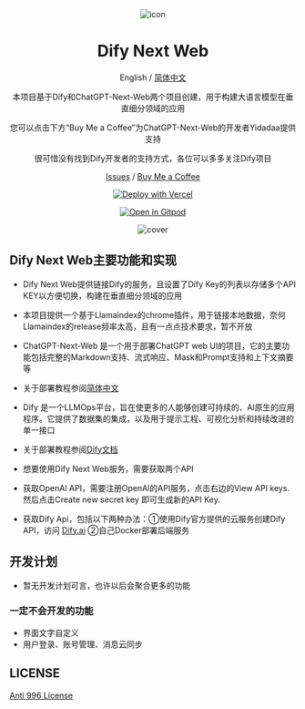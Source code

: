 <div align="center">
<img src="./docs/images/icon.svg" alt="icon"/>

<h1 align="center">Dify Next Web</h1>

English / [简体中文](./README_CN.md)

本项目基于Dify和ChatGPT-Next-Web两个项目创建，用于构建大语言模型在垂直细分领域的应用

您可以点击下方“Buy Me a Coffee”为ChatGPT-Next-Web的开发者Yidadaa提供支持
   
很可惜没有找到Dify开发者的支持方式，各位可以多多关注Dify项目

[Issues](https://github.com/Yidadaa/ChatGPT-Next-Web/issues) / [Buy Me a Coffee](https://www.buymeacoffee.com/yidadaa)

[![Deploy with Vercel](https://vercel.com/button)](https://vercel.com/new/clone?repository-url=https%3A%2F%2Fgithub.com%2FYidadaa%2FChatGPT-Next-Web&env=OPENAI_API_KEY&env=CODE&project-name=chatgpt-next-web&repository-name=ChatGPT-Next-Web)

[![Open in Gitpod](https://gitpod.io/button/open-in-gitpod.svg)](https://gitpod.io/#https://github.com/Yidadaa/ChatGPT-Next-Web)

![cover](./docs/images/cover.png)

</div>

## Dify Next Web主要功能和实现

- Dify Next Web提供链接Dify的服务，且设置了Dify Key的列表以存储多个API KEY以方便切换，构建在垂直细分领域的应用
- 本项目提供一个基于Llamaindex的chrome插件，用于链接本地数据，奈何Llamaindex的release频率太高，且有一点点技术要求，暂不开放
           
- ChatGPT-Next-Web 是一个用于部署ChatGPT web UI的项目，它的主要功能包括完整的Markdown支持、流式响应、Mask和Prompt支持和上下文摘要等  
- 关于部署教程参阅[简体中文](./README_CN.md)
- Dify 是一个LLMOps平台，旨在使更多的人能够创建可持续的、AI原生的应用程序。它提供了数据集的集成，以及用于提示工程、可视化分析和持续改进的单一接口
- 关于部署教程参阅[Dify文档](https://docs.dify.ai/v/zh-hans/getting-started/intro-to-dify)
                
- 想要使用Dify Next Web服务，需要获取两个API   
- 获取OpenAI API，需要注册OpenAI的API服务，点击右边的View API keys. 然后点击Create new secret key 即可生成新的API Key.
- 获取Dify Api，包括以下两种办法：①使用Dify官方提供的云服务创建Dify API，访问 [Dify.ai](https://cloud.dify.ai) ②自己Docker部署后端服务


## 开发计划

- 暂无开发计划可言，也许以后会聚合更多的功能

### 一定不会开发的功能

- 界面文字自定义
- 用户登录、账号管理、消息云同步

## LICENSE

[Anti 996 License](https://github.com/kattgu7/Anti-996-License/blob/master/LICENSE_CN_EN)
